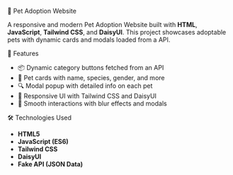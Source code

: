 🐾 Pet Adoption Website

A responsive and modern Pet Adoption Website built with **HTML**, **JavaScript**, **Tailwind CSS**, and **DaisyUI**. 
This project showcases adoptable pets with dynamic cards and modals loaded from a API.


🚀 Features
- 📦 Dynamic category buttons fetched from an API
- 🐶 Pet cards with name, species, gender, and more
- 🔍 Modal popup with detailed info on each pet
- 💬 Responsive UI with Tailwind CSS and DaisyUI
- 🎯 Smooth interactions with blur effects and modals
  

 🛠️ Technologies Used
- **HTML5**
- **JavaScript (ES6)**
- **Tailwind CSS**
- **DaisyUI**
- **Fake API (JSON Data)**
